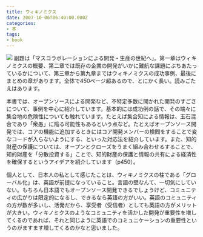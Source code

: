 ```yaml
---
title: ウィキノミクス
date: 2007-10-06T06:40:00.000Z
categories:
- 本
tags:
- book
---
```

[![](http://ec1.images-amazon.com/images/I/51MO5zFuNzL._SL180.jpg)](http://www.amazon.co.jp/gp/product/482224587X/249-8435951-8869142?ie=UTF8&tag=yutakayamaguc-22&linkCode=xm2&camp=247&creativeASIN=482224587X) 副題は「マスコラボレーションによる開発・生産の世紀へ」。第一章はウィキノミクスの概要、第二章では既存の企業の開発がいかに難航な課題にぶちあたっているかについて、第三章から第九章まではウィキノミクスの成功事例、最後にまとめの章があります。全体で450ページ超あるので、とにかく長い。読みごたえはあります。

<!-- more -->

本書では、オープンソースによる開発など、不特定多数に開かれた開発のすごさについて、事例を中心に紹介しています。基本的には成功例の話で、その端々に集合地の危険性についても触れています。たとえば集合知による情報は、玉石混合であり「衆愚」に陥る可能性もあるという点など。たとえばオープンソース開発では、コアの機能に追加するときにはコア開発メンバーの検閲をすることで変なコードが入らないようにする、といった対応法を紹介しています。また、知的財産の保護については、オープンとクローズをうまく組み合わせるすることで、知的財産を「分散投資する」ことで、知的財産の保護と情報の共有による経済性を確保するというアイデアを紹介しています（p450）。

個人として、日本人の私として感じたことは、ウィキノミクスの柱である「グローバル化」は、英語が前提になっていること。言語の壁なんて、一切気にしていない。もちろん日本語でもオープンソース開発できるでしょうけど、コミュニティの広がりは限定的になるし、できるなら英語の方がいい。英語のコミュニティの方が数が多いし、活発だから、享受者（受信者）としても英語の方がメリットが大きい。ウィキノミクスのようなコミュニティを活かした開発が重要性を増してくるのであれば、それと同じように英語でのコミュニケーションの重要性というのがますます増してくるのかなと思いました。
